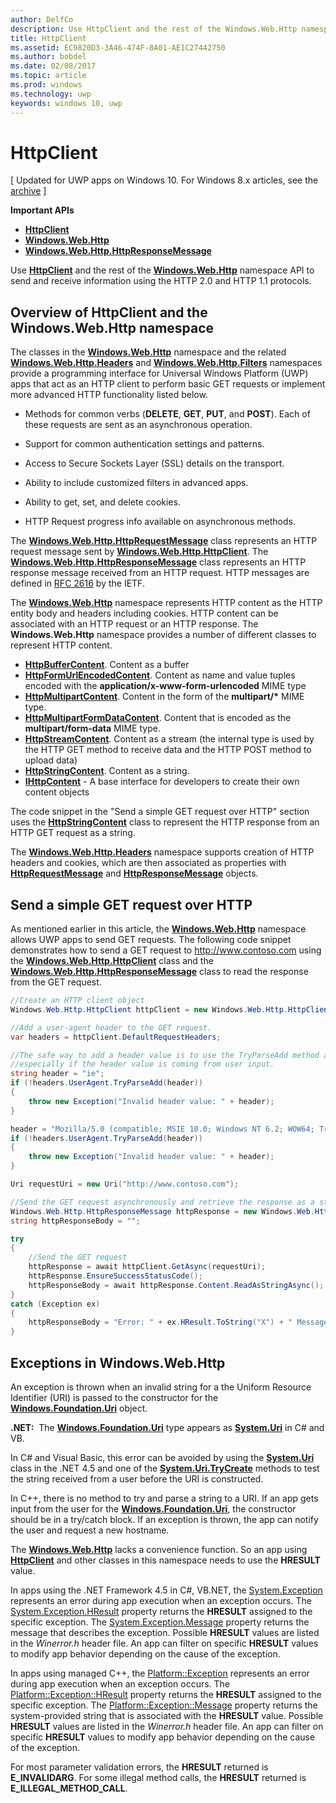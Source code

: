 ---author: DelfCodescription: Use HttpClient and the rest of the Windows.Web.Http namespace API to send and receive information using the HTTP 2.0 and HTTP 1.1 protocols.title: HttpClientms.assetid: EC9820D3-3A46-474F-8A01-AE1C27442750ms.author: bobdelms.date: 02/08/2017ms.topic: articlems.prod: windowsms.technology: uwpkeywords: windows 10, uwp---# HttpClient\[ Updated for UWP apps on Windows 10. For Windows 8.x articles, see the [archive](http://go.microsoft.com/fwlink/p/?linkid=619132) \]**Important APIs**-   [**HttpClient**](https://msdn.microsoft.com/library/windows/apps/dn298639)-   [**Windows.Web.Http**](https://msdn.microsoft.com/library/windows/apps/dn279692)-   [**Windows.Web.Http.HttpResponseMessage**](https://msdn.microsoft.com/library/windows/apps/dn279631)Use [**HttpClient**](https://msdn.microsoft.com/library/windows/apps/dn298639) and the rest of the [**Windows.Web.Http**](https://msdn.microsoft.com/library/windows/apps/dn279692) namespace API to send and receive information using the HTTP 2.0 and HTTP 1.1 protocols.## Overview of HttpClient and the Windows.Web.Http namespaceThe classes in the [**Windows.Web.Http**](https://msdn.microsoft.com/library/windows/apps/dn279692) namespace and the related [**Windows.Web.Http.Headers**](https://msdn.microsoft.com/library/windows/apps/dn252713) and [**Windows.Web.Http.Filters**](https://msdn.microsoft.com/library/windows/apps/dn298623) namespaces provide a programming interface for Universal Windows Platform (UWP) apps that act as an HTTP client to perform basic GET requests or implement more advanced HTTP functionality listed below.-   Methods for common verbs (**DELETE**, **GET**, **PUT**, and **POST**). Each of these requests are sent as an asynchronous operation.-   Support for common authentication settings and patterns.-   Access to Secure Sockets Layer (SSL) details on the transport.-   Ability to include customized filters in advanced apps.-   Ability to get, set, and delete cookies.-   HTTP Request progress info available on asynchronous methods.The [**Windows.Web.Http.HttpRequestMessage**](https://msdn.microsoft.com/library/windows/apps/dn279617) class represents an HTTP request message sent by [**Windows.Web.Http.HttpClient**](https://msdn.microsoft.com/library/windows/apps/dn298639). The [**Windows.Web.Http.HttpResponseMessage**](https://msdn.microsoft.com/library/windows/apps/dn279631) class represents an HTTP response message received from an HTTP request. HTTP messages are defined in [RFC 2616](http://go.microsoft.com/fwlink/p/?linkid=241642) by the IETF.The [**Windows.Web.Http**](https://msdn.microsoft.com/library/windows/apps/dn279692) namespace represents HTTP content as the HTTP entity body and headers including cookies. HTTP content can be associated with an HTTP request or an HTTP response. The **Windows.Web.Http** namespace provides a number of different classes to represent HTTP content.-   [**HttpBufferContent**](https://msdn.microsoft.com/library/windows/apps/dn298625). Content as a buffer-   [**HttpFormUrlEncodedContent**](https://msdn.microsoft.com/library/windows/apps/dn298685). Content as name and value tuples encoded with the **application/x-www-form-urlencoded** MIME type-   [**HttpMultipartContent**](https://msdn.microsoft.com/library/windows/apps/dn298708). Content in the form of the **multipart/\*** MIME type.-   [**HttpMultipartFormDataContent**](https://msdn.microsoft.com/library/windows/apps/dn279596). Content that is encoded as the **multipart/form-data** MIME type.-   [**HttpStreamContent**](https://msdn.microsoft.com/library/windows/apps/dn279649). Content as a stream (the internal type is used by the HTTP GET method to receive data and the HTTP POST method to upload data)-   [**HttpStringContent**](https://msdn.microsoft.com/library/windows/apps/dn279661). Content as a string.-   [**IHttpContent**](https://msdn.microsoft.com/library/windows/apps/dn279684) - A base interface for developers to create their own content objectsThe code snippet in the "Send a simple GET request over HTTP" section uses the [**HttpStringContent**](https://msdn.microsoft.com/library/windows/apps/dn279661) class to represent the HTTP response from an HTTP GET request as a string.The [**Windows.Web.Http.Headers**](https://msdn.microsoft.com/library/windows/apps/dn252713) namespace supports creation of HTTP headers and cookies, which are then associated as properties with [**HttpRequestMessage**](https://msdn.microsoft.com/library/windows/apps/dn279617) and [**HttpResponseMessage**](https://msdn.microsoft.com/library/windows/apps/dn279631) objects.## Send a simple GET request over HTTPAs mentioned earlier in this article, the [**Windows.Web.Http**](https://msdn.microsoft.com/library/windows/apps/dn279692) namespace allows UWP apps to send GET requests. The following code snippet demonstrates how to send a GET request to http://www.contoso.com using the [**Windows.Web.Http.HttpClient**](https://msdn.microsoft.com/library/windows/apps/dn298639) class and the [**Windows.Web.Http.HttpResponseMessage**](https://msdn.microsoft.com/library/windows/apps/dn279631) class to read the response from the GET request.```csharp//Create an HTTP client objectWindows.Web.Http.HttpClient httpClient = new Windows.Web.Http.HttpClient();//Add a user-agent header to the GET request. var headers = httpClient.DefaultRequestHeaders;//The safe way to add a header value is to use the TryParseAdd method and verify the return value is true,//especially if the header value is coming from user input.string header = "ie";if (!headers.UserAgent.TryParseAdd(header)){    throw new Exception("Invalid header value: " + header);}header = "Mozilla/5.0 (compatible; MSIE 10.0; Windows NT 6.2; WOW64; Trident/6.0)";if (!headers.UserAgent.TryParseAdd(header)){    throw new Exception("Invalid header value: " + header);}Uri requestUri = new Uri("http://www.contoso.com");//Send the GET request asynchronously and retrieve the response as a string.Windows.Web.Http.HttpResponseMessage httpResponse = new Windows.Web.Http.HttpResponseMessage();string httpResponseBody = "";try{    //Send the GET request    httpResponse = await httpClient.GetAsync(requestUri);    httpResponse.EnsureSuccessStatusCode();    httpResponseBody = await httpResponse.Content.ReadAsStringAsync();}catch (Exception ex){    httpResponseBody = "Error: " + ex.HResult.ToString("X") + " Message: " + ex.Message;}```## Exceptions in Windows.Web.HttpAn exception is thrown when an invalid string for a the Uniform Resource Identifier (URI) is passed to the constructor for the [**Windows.Foundation.Uri**](https://msdn.microsoft.com/library/windows/apps/br225998) object.**.NET:**  The [**Windows.Foundation.Uri**](https://msdn.microsoft.com/library/windows/apps/br225998) type appears as [**System.Uri**](https://msdn.microsoft.com/library/windows/apps/xaml/system.uri.aspx) in C# and VB.In C# and Visual Basic, this error can be avoided by using the [**System.Uri**](https://msdn.microsoft.com/library/windows/apps/xaml/system.uri.aspx) class in the .NET 4.5 and one of the [**System.Uri.TryCreate**](https://msdn.microsoft.com/library/windows/apps/xaml/system.uri.trycreate.aspx) methods to test the string received from a user before the URI is constructed.In C++, there is no method to try and parse a string to a URI. If an app gets input from the user for the [**Windows.Foundation.Uri**](https://msdn.microsoft.com/library/windows/apps/br225998), the constructor should be in a try/catch block. If an exception is thrown, the app can notify the user and request a new hostname.The [**Windows.Web.Http**](https://msdn.microsoft.com/library/windows/apps/dn279692) lacks a convenience function. So an app using [**HttpClient**](https://msdn.microsoft.com/library/windows/apps/dn298639) and other classes in this namespace needs to use the **HRESULT** value.In apps using the .NET Framework 4.5 in C#, VB.NET, the [System.Exception](http://msdn.microsoft.com/library/system.exception.aspx) represents an error during app execution when an exception occurs. The [System.Exception.HResult](http://msdn.microsoft.com/library/system.exception.hresult.aspx) property returns the **HRESULT** assigned to the specific exception. The [System.Exception.Message](http://msdn.microsoft.com/library/system.exception.message.aspx) property returns the message that describes the exception. Possible **HRESULT** values are listed in the *Winerror.h* header file. An app can filter on specific **HRESULT** values to modify app behavior depending on the cause of the exception.In apps using managed C++, the [Platform::Exception](http://msdn.microsoft.com/library/windows/apps/hh755825.aspx) represents an error during app execution when an exception occurs. The [Platform::Exception::HResult](http://msdn.microsoft.com/library/windows/apps/hh763371.aspx) property returns the **HRESULT** assigned to the specific exception. The [Platform::Exception::Message](http://msdn.microsoft.com/library/windows/apps/hh763375.aspx) property returns the system-provided string that is associated with the **HRESULT** value. Possible **HRESULT** values are listed in the *Winerror.h* header file. An app can filter on specific **HRESULT** values to modify app behavior depending on the cause of the exception.For most parameter validation errors, the **HRESULT** returned is **E\_INVALIDARG**. For some illegal method calls, the **HRESULT** returned is **E\_ILLEGAL\_METHOD\_CALL**.